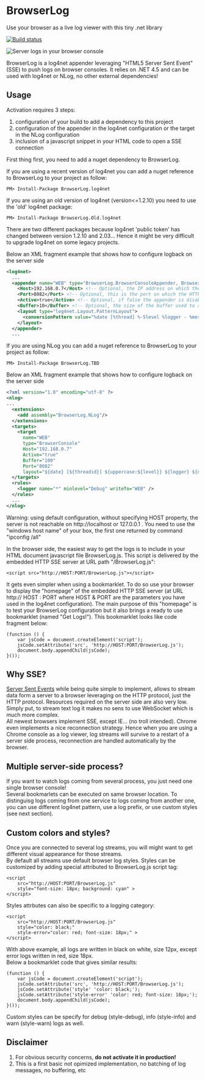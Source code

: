 BrowserLog
============
Use your browser as a live log viewer with this tiny .net library 

[![Build status](https://ci.appveyor.com/api/projects/status/github/alexvictoor/BrowserLog?svg=true)](https://ci.appveyor.com/project/alexvictoor/BrowserLog)

![Server logs in your browser console](https://raw.githubusercontent.com/alexvictoor/BrowserLog/master/screenshot.png)

BrowserLog is a log4net appender leveraging "HTML5 Server Sent Event" (SSE) to push logs on browser consoles. 
It relies on .NET 4.5 and can be used with log4net or NLog, no other external dependencies!


Usage
-----

Activation requires 3 steps:  

1. configuration of your build to add a dependency to this project 
2. configuration of the appender in the log4net configuration or the target in the NLog configuration
3. inclusion of a javascript snippet in your HTML code to open a SSE connection

First thing first, you need to add a nuget dependency to BrowserLog. 

If you are using a recent version of log4net you can add a nuget reference to BrowserLog to your project as follow:

    PM> Install-Package BrowserLog.log4net

If you are using an old version of log4net (version<=1.2.10) you need to use the 'old' log4net package:

    PM> Install-Package BrowserLog.Old.log4net

There are two different packages because log4net 'public token' has changed between version 1.2.10 and 2.03... Hence it might be very difficult to upgrade log4net on some legacy projects.

Below an XML fragment example that shows how to configure logback on the server side
```xml
<log4net>
  ...
  <appender name="WEB" type="BrowserLog.BrowserConsoleAppender, BrowserLog.log4net">
    <Host>192.168.0.7</Host> <!-- Optional, the IP address on which the SSE server will be bound. If not specified try to detect the local IP of the host by itself -->
    <Port>8082</Port> <!-- Optional, this is the port on which the HTTP SSE server will listen. Default port is 8765 -->
    <Active>true</Active> <!-- Optional, if false the appender is disabled. Default value is true -->
    <Buffer>10</Buffer> <!-- Optional, the size of the buffer used to replay logs on connection. Default value is 1 -->
    <layout type="log4net.Layout.PatternLayout">
      <conversionPattern value="%date [%thread] %-5level %logger - %message%newline" /> <!-- Use whatever pattern you want -->
    </layout>
  </appender>
  ...
```

If you are using NLog you can add a nuget reference to BrowserLog to your project as follow:

    PM> Install-Package BrowserLog.TBD
    
Below an XML fragment example that shows how to configure logback on the server side

```xml
<?xml version="1.0" encoding="utf-8" ?>
<nlog>
...
  <extensions>
    <add assembly="BrowserLog.NLog"/>
  </extensions>
  <targets>
    <target 
      name="WEB" 
      type="BrowserConsole" 
      Host="192.168.0.7"
      Active="true" 
      Buffer="100"
      Port="8082"
      layout="${date} [${threadid}] ${uppercase:${level}} ${logger} ${ndc} - ${message}${newline}" />
  </targets>
  <rules>
    <logger name="*" minlevel="Debug" writeTo="WEB" />
  </rules>
  ...
</nlog>
```

Warning: using default configuration, without specifying HOST property, the server is not reachable on http://localhost or 127.0.0.1 . You need to use the "windows host name" of your box, the first one returned by command "ipconfig /all" 

In the browser side, the easiest way to get the logs is to include in your HTML document javascript file BrowserLog.js. This script is delivered by the embedded HTTP SSE server at URL path "/BrowserLog.js":

    <script src="http://HOST:PORT/BrowserLog.js"></script> 

It gets even simpler when using a bookmarklet. To do so use your browser to display the "homepage" of the embedded HTTP SSE server (at URL http:// HOST : PORT where HOST & PORT are the parameters you have used in the log4net configuration). The main purpose of this "homepage" is to test your BrowserLog configuration but it also brings a ready to use bookmarklet (named "Get Logs!"). This bookmarklet looks like code fragment below:

    (function () { 
        var jsCode = document.createElement('script'); 
        jsCode.setAttribute('src', 'http://HOST:PORT/BrowserLog.js'); 
        document.body.appendChild(jsCode); 
    }());

Why SSE?
--------
[Server Sent Events](https://en.wikipedia.org/wiki/Server-sent_events) while being quite simple to implement, allows to stream data form a server to a browser leveraging on the HTTP protocol, just the HTTP protocol. Resources required on the server side are also very low. Simply put, to stream text log it makes no sens to use WebSocket which is much more complex.   
All newest browsers implement SSE, except IE... (no troll intended). Chrome even implements a nice reconnection strategy. Hence when you are using a Chrome console as a log viewer, log streams will survive to a restart of a server side process, reconnection are handled automatically by the browser.

Multiple server-side process?
-----------------------------
If you want to watch logs coming from several process, you just need one single browser console!  
Several bookmarlets can be executed on same browser location. To distinguisg logs coming from one service to logs coming from another one, you can use different log4net pattern, use a log prefix, or use custom styles (see next section). 


Custom colors and styles?
-------------------------
Once you are connected to several log streams, you will might want to get different visual appearance for those streams.  
By default all streams use default browser log styles. Styles can be customized by adding special attributed to BrowserLog.js script tag:

    <script 
        src="http://HOST:PORT/BrowserLog.js" 
        style="font-size: 18px; background: cyan" >
    </script>

Styles attrbutes can also be specific to a logging category:

    <script 
        src="http://HOST:PORT/BrowserLog.js" 
        style="color: black;" 
        style-error="color: red; font-size: 18px;" >
    </script>

With above example, all logs are written in black on white, size 12px, except error logs written in red, size 18px.  
Below a bookmarklet code that gives similar results:

    (function () { 
        var jsCode = document.createElement('script'); 
        jsCode.setAttribute('src', 'http://HOST:PORT/BrowserLog.js'); 
        jsCode.setAttribute('style' 'color: black;');
        jsCode.setAttribute('style-error' 'color: red; font-size: 18px;');
        document.body.appendChild(jsCode); 
    }());

Custom styles can be specify for debug (style-debug), info (style-info) and warn (style-warn) logs as well.

Disclaimer
---------
1. For obvious security concerns, **do not activate it in production!**  
2. This is a first basic not opimized implementation, no batching of log messages, no buffering, etc
